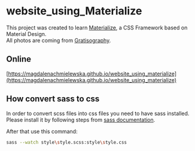 # website_using_Materialize  

This project was created to learn [Materialize](http://materializecss.com), a CSS Framework based on Material Design.  
All photos are coming from [Gratisography](http://www.gratisography.com/).  

## Online  
[https://magdalenachmielewska.github.io/website_using_materialize](https://magdalenachmielewska.github.io/website_using_materialize)

## How convert sass to css

In order to convert scss files into css files you need to have sass installed.  
Please install it by following steps from [sass documentation](http://sass-lang.com/install).  

After that use this command:  

```bash
sass --watch style\style.scss:style\style.css
```
